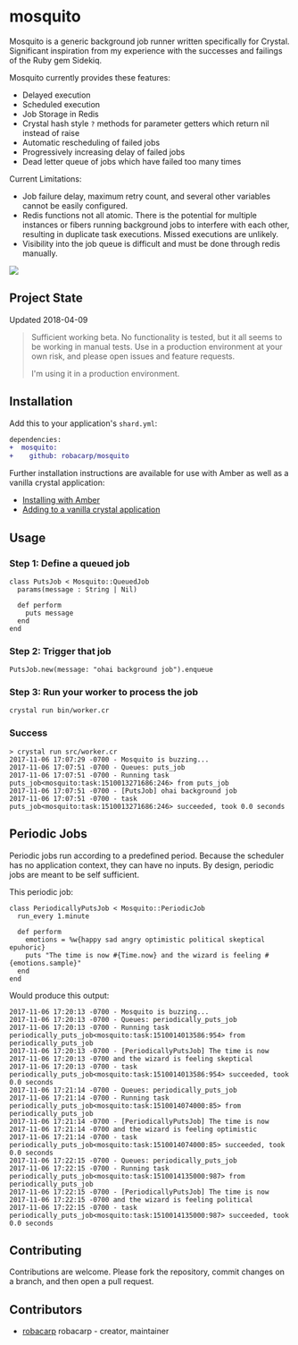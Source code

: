 # mosquito

Mosquito is a generic background job runner written specifically for Crystal. Significant inspiration from my experience with the successes and failings of the Ruby gem Sidekiq.

Mosquito currently provides these features:
- Delayed execution
- Scheduled execution
- Job Storage in Redis
- Crystal hash style `?` methods for parameter getters which return nil instead of raise
- Automatic rescheduling of failed jobs
- Progressively increasing delay of failed jobs
- Dead letter queue of jobs which have failed too many times

Current Limitations:
- Job failure delay, maximum retry count, and several other variables cannot be easily configured.
- Redis functions not all atomic. There is the potential for multiple instances or fibers running background jobs to interfere with each other, resulting in duplicate task executions. Missed executions are unlikely.
- Visibility into the job queue is difficult and must be done through redis manually.

![](https://cdn.shopify.com/s/files/1/0242/0179/products/amber1_1024x1024.png?v=1455409061)

## Project State

Updated 2018-04-09

> Sufficient working beta. No functionality is tested, but it all seems to be working in manual tests. Use in a production environment at your own risk, and please open issues and feature requests. 
>
> I'm using it in a production environment.

## Installation

Add this to your application's `shard.yml`:

```diff
dependencies:
+  mosquito:
+    github: robacarp/mosquito
```

Further installation instructions are available for use with Amber as well as a vanilla crystal application:

- [Installing with Amber](https://github.com/robacarp/mosquito/wiki/Installing-alongside-Amber)
- [Adding to a vanilla crystal application](https://github.com/robacarp/mosquito/wiki/Using-mosquito-in-a-vanilla-crystal-project)

## Usage

### Step 1: Define a queued job

```crystal
class PutsJob < Mosquito::QueuedJob
  params(message : String | Nil)

  def perform
    puts message
  end
end
```

### Step 2: Trigger that job

```crystal
PutsJob.new(message: "ohai background job").enqueue
```

### Step 3: Run your worker to process the job

```text
crystal run bin/worker.cr
```

### Success

```
> crystal run src/worker.cr
2017-11-06 17:07:29 -0700 - Mosquito is buzzing...
2017-11-06 17:07:51 -0700 - Queues: puts_job
2017-11-06 17:07:51 -0700 - Running task puts_job<mosquito:task:1510013271686:246> from puts_job
2017-11-06 17:07:51 -0700 - [PutsJob] ohai background job
2017-11-06 17:07:51 -0700 - task puts_job<mosquito:task:1510013271686:246> succeeded, took 0.0 seconds
```

## Periodic Jobs

Periodic jobs run according to a predefined period. Because the scheduler has no application context, they can have no inputs. By design, periodic jobs are meant to be self sufficient.

This periodic job:
```crystal
class PeriodicallyPutsJob < Mosquito::PeriodicJob
  run_every 1.minute

  def perform
    emotions = %w{happy sad angry optimistic political skeptical epuhoric}
    puts "The time is now #{Time.now} and the wizard is feeling #{emotions.sample}"
  end
end
```

Would produce this output:
```crystal
2017-11-06 17:20:13 -0700 - Mosquito is buzzing...
2017-11-06 17:20:13 -0700 - Queues: periodically_puts_job
2017-11-06 17:20:13 -0700 - Running task periodically_puts_job<mosquito:task:1510014013586:954> from periodically_puts_job
2017-11-06 17:20:13 -0700 - [PeriodicallyPutsJob] The time is now 2017-11-06 17:20:13 -0700 and the wizard is feeling skeptical
2017-11-06 17:20:13 -0700 - task periodically_puts_job<mosquito:task:1510014013586:954> succeeded, took 0.0 seconds
2017-11-06 17:21:14 -0700 - Queues: periodically_puts_job
2017-11-06 17:21:14 -0700 - Running task periodically_puts_job<mosquito:task:1510014074000:85> from periodically_puts_job
2017-11-06 17:21:14 -0700 - [PeriodicallyPutsJob] The time is now 2017-11-06 17:21:14 -0700 and the wizard is feeling optimistic
2017-11-06 17:21:14 -0700 - task periodically_puts_job<mosquito:task:1510014074000:85> succeeded, took 0.0 seconds
2017-11-06 17:22:15 -0700 - Queues: periodically_puts_job
2017-11-06 17:22:15 -0700 - Running task periodically_puts_job<mosquito:task:1510014135000:987> from periodically_puts_job
2017-11-06 17:22:15 -0700 - [PeriodicallyPutsJob] The time is now 2017-11-06 17:22:15 -0700 and the wizard is feeling political
2017-11-06 17:22:15 -0700 - task periodically_puts_job<mosquito:task:1510014135000:987> succeeded, took 0.0 seconds
```

## Contributing

Contributions are welcome. Please fork the repository, commit changes on a branch, and then open a pull request.

## Contributors

- [robacarp](https://github.com/robacarp) robacarp - creator, maintainer
